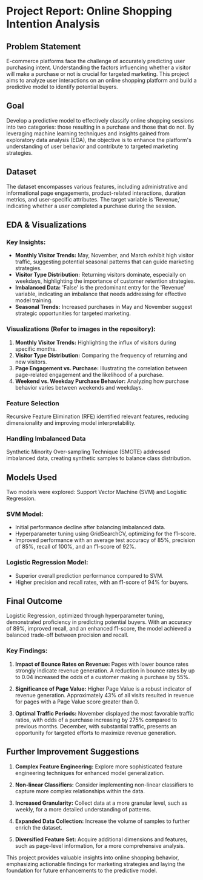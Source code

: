 # Project Report: Online Shopping Intention Analysis

## Problem Statement
E-commerce platforms face the challenge of accurately predicting user purchasing intent. Understanding the factors influencing whether a visitor will make a purchase or not is crucial for targeted marketing. This project aims to analyze user interactions on an online shopping platform and build a predictive model to identify potential buyers.

## Goal
Develop a predictive model to effectively classify online shopping sessions into two categories: those resulting in a purchase and those that do not. By leveraging machine learning techniques and insights gained from exploratory data analysis (EDA), the objective is to enhance the platform's understanding of user behavior and contribute to targeted marketing strategies.

## Dataset
The dataset encompasses various features, including administrative and informational page engagements, product-related interactions, duration metrics, and user-specific attributes. The target variable is 'Revenue,' indicating whether a user completed a purchase during the session.

## EDA & Visualizations
### Key Insights:
- **Monthly Visitor Trends:** May, November, and March exhibit high visitor traffic, suggesting potential seasonal patterns that can guide marketing strategies.
- **Visitor Type Distribution:** Returning visitors dominate, especially on weekdays, highlighting the importance of customer retention strategies.
- **Imbalanced Data:** 'False' is the predominant entry for the 'Revenue' variable, indicating an imbalance that needs addressing for effective model training.
- **Seasonal Trends:** Increased purchases in May and November suggest strategic opportunities for targeted marketing.

### Visualizations (Refer to images in the repository):
1. **Monthly Visitor Trends:** Highlighting the influx of visitors during specific months.
2. **Visitor Type Distribution:** Comparing the frequency of returning and new visitors.
3. **Page Engagement vs. Purchase:** Illustrating the correlation between page-related engagement and the likelihood of a purchase.
4. **Weekend vs. Weekday Purchase Behavior:** Analyzing how purchase behavior varies between weekends and weekdays.

### Feature Selection
Recursive Feature Elimination (RFE) identified relevant features, reducing dimensionality and improving model interpretability.

### Handling Imbalanced Data
Synthetic Minority Over-sampling Technique (SMOTE) addressed imbalanced data, creating synthetic samples to balance class distribution.

## Models Used
Two models were explored: Support Vector Machine (SVM) and Logistic Regression.

### SVM Model:
- Initial performance decline after balancing imbalanced data.
- Hyperparameter tuning using GridSearchCV, optimizing for the f1-score.
- Improved performance with an average test accuracy of 85%, precision of 85%, recall of 100%, and an f1-score of 92%.

### Logistic Regression Model:
- Superior overall prediction performance compared to SVM.
- Higher precision and recall rates, with an f1-score of 94% for buyers.

## Final Outcome
Logistic Regression, optimized through hyperparameter tuning, demonstrated proficiency in predicting potential buyers. With an accuracy of 89%, improved recall, and an enhanced f1-score, the model achieved a balanced trade-off between precision and recall.

### Key Findings:
1. **Impact of Bounce Rates on Revenue:**
   Pages with lower bounce rates strongly indicate revenue generation. A reduction in bounce rates by up to 0.04 increased the odds of a customer making a purchase by 55%.

2. **Significance of Page Value:**
   Higher Page Value is a robust indicator of revenue generation. Approximately 43% of all visits resulted in revenue for pages with a Page Value score greater than 0.

3. **Optimal Traffic Periods:**
   November displayed the most favorable traffic ratios, with odds of a purchase increasing by 275% compared to previous months. December, with substantial traffic, presents an opportunity for targeted efforts to maximize revenue generation.

## Further Improvement Suggestions
1. **Complex Feature Engineering:**
   Explore more sophisticated feature engineering techniques for enhanced model generalization.

2. **Non-linear Classifiers:**
   Consider implementing non-linear classifiers to capture more complex relationships within the data.

3. **Increased Granularity:**
   Collect data at a more granular level, such as weekly, for a more detailed understanding of patterns.

4. **Expanded Data Collection:**
   Increase the volume of samples to further enrich the dataset.

5. **Diversified Feature Set:**
   Acquire additional dimensions and features, such as page-level information, for a more comprehensive analysis.

This project provides valuable insights into online shopping behavior, emphasizing actionable findings for marketing strategies and laying the foundation for future enhancements to the predictive model.
